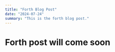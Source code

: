```yaml
---
title: "Forth Blog Post"
date: "2024-07-24"
summary: "This is the forth blog post."
---
```


# Forth post will come soon
